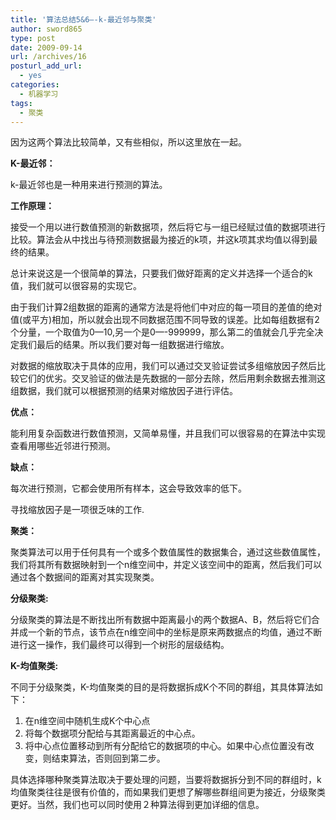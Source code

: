 ```yaml
---
title: '算法总结5&6—-k-最近邻与聚类'
author: sword865
type: post
date: 2009-09-14
url: /archives/16
posturl_add_url:
  - yes
categories:
  - 机器学习
tags:
  - 聚类
---
```

因为这两个算法比较简单，又有些相似，所以这里放在一起。

**K-最近邻：**

k-最近邻也是一种用来进行预测的算法。

**工作原理：**

接受一个用以进行数值预测的新数据项，然后将它与一组已经赋过值的数据项进行比较。算法会从中找出与待预测数据最为接近的k项，并这k项其求均值以得到最终的结果。

总计来说这是一个很简单的算法，只要我们做好距离的定义并选择一个适合的k值，我们就可以很容易的实现它。

由于我们计算2组数据的距离的通常方法是将他们中对应的每一项目的差值的绝对值(或平方)相加，所以就会出现不同数据范围不同导致的误差。比如每组数据有2个分量，一个取值为0&#8212;10,另一个是0&#8212;-999999，那么第二的值就会几乎完全决定我们最后的结果。所以我们要对每一组数据进行缩放。

对数据的缩放取决于具体的应用，我们可以通过交叉验证尝试多组缩放因子然后比较它们的优劣。交叉验证的做法是先数据的一部分去除，然后用剩余数据去推测这组数据，我们就可以根据预测的结果对缩放因子进行评估。

**优点：**

能利用复杂函数进行数值预测，又简单易懂，并且我们可以很容易的在算法中实现查看用哪些近邻进行预测。

**缺点：**

每次进行预测，它都会使用所有样本，这会导致效率的低下。

寻找缩放因子是一项很乏味的工作.

**聚类：**

聚类算法可以用于任何具有一个或多个数值属性的数据集合，通过这些数值属性，我们将其所有数据映射到一个n维空间中，并定义该空间中的距离，然后我们可以通过各个数据间的距离对其实现聚类。

**分级聚类:**

分级聚类的算法是不断找出所有数据中距离最小的两个数据A、B，然后将它们合并成一个新的节点，该节点在n维空间中的坐标是原来两数据点的均值，通过不断进行这一操作，我们最终可以得到一个树形的层级结构。

**K-均值聚类:**

不同于分级聚类，K-均值聚类的目的是将数据拆成K个不同的群组，其具体算法如下：

  1. 在n维空间中随机生成K个中心点
  2. 将每个数据项分配给与其距离最近的中心点。
  3. 将中心点位置移动到所有分配给它的数据项的中心。如果中心点位置没有改变，则结束算法，否则回到第二步。

具体选择哪种聚类算法取决于要处理的问题，当要将数据拆分到不同的群组时，k均值聚类往往是很有价值的，而如果我们更想了解哪些群组间更为接近，分级聚类更好。当然，我们也可以同时使用２种算法得到更加详细的信息。

<div>
  <embed id="lingoes_plugin_object" width="0" height="0" type="application/lingoes-npruntime-capture-word-plugin" hidden="true" />
</div>



